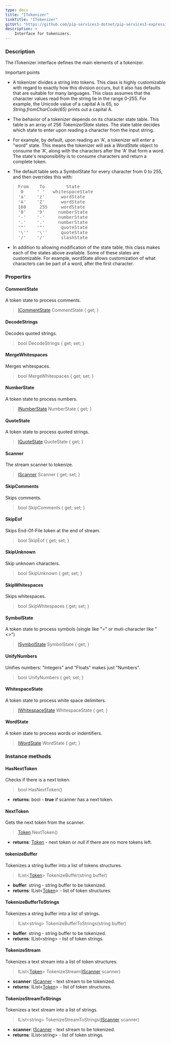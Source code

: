```yaml
---
type: docs
title: "ITokenizer"
linkTitle: "ITokenizer"
gitUrl: "https://github.com/pip-services3-dotnet/pip-services3-expressions-dotnet"
description: > 
    Interface for tokenizers.
---
```


### Description

The ITokenizer interface defines the main elements of a tokenizer.

Important points

- A tokenizer divides a string into tokens. This class is highly customizable with regard to exactly how this division occurs, but it also has defaults that are suitable for many languages. This class assumes that the character values read from the string lie in the range 0-255. For example, the Unicode value of a capital A is 65, so *String.fromCharCode(65)* prints out a capital A.

- The behavior of a tokenizer depends on its character state table. This table is an array of 256 *TokenizerState* states. The state table decides which state to enter
upon reading a character from the input string.   

- For example, by default, upon reading an 'A', a tokenizer will enter a "word" state. This means the tokenizer will ask a *WordState* object to consume the 'A',
along with the characters after the 'A' that form a word. The state's responsibility is to consume characters and return a complete token.  

- The default table sets a SymbolState for every character from 0 to 255, and then overrides this with:

<blockquote><pre>
From    To        State
 0     ' '   whitespaceState 
'a'    'z'      wordState
'A'    'Z'      wordState
160     255     wordState
'0'    '9'     numberState
'-'    '-'     numberState
'.'    '.'     numberState
'"'    '"'      quoteState
'\''   '\''     quoteState
'/'    '/'      slashState
</pre></blockquote>

- In addition to allowing modification of the state table, this class makes each of the states above available. Some of these states are customizable. For example, wordState allows customization of what characters can be part of a word, after the first character.

### Propertirs


#### CommentState
A token state to process comments.
> [ICommentState](../icomment_state) CommentState { get; }


#### DecodeStrings
Decodes quoted strings.
> bool DecodeStrings { get; set; }


#### MergeWhitespaces
Merges whitespaces.
> bool MergeWhitespaces { get; set; }


#### NumberState
A token state to process numbers.
> [INumberState](../inumber_state) NumberState { get; }


#### QuoteState
A token state to process quoted strings.
> [IQuoteState](../iquote_state) QuoteState { get; }

#### Scanner
The stream scanner to tokenize.
> [IScanner](../../io/iscanner) Scanner { get; set; }

#### SkipComments
Skips comments.
> bool SkipComments { get; set; }


#### SkipEof
Skips End-Of-File token at the end of stream.
> bool SkipEof { get; set; }

#### SkipUnknown
Skip unknown characters.
> bool SkipUnknown { get; set; }


#### SkipWhitespaces
Skips whitespaces.
> bool SkipWhitespaces { get; set; }


#### SymbolState
A token state to process symbols (single like "=" or muti-character like "<>")
> [ISymbolState](../isymbol_state) SymbolState { get; }

#### UnifyNumbers
Unifies numbers: "Integers" and "Floats" makes just "Numbers".
> bool UnifyNumbers { get; set; }


#### WhitespaceState
A token state to process white space delimiters.
> [IWhitespaceState](../iwhitespace_state) WhitespaceState { get; }


#### WordState
A token state to process words or indentifiers.
> [IWordState](../iword_state) WordState { get; }


### Instance methods

#### HasNextToken
Checks if there is a next token.
> bool HasNextToken()

- **returns**: bool - **true** if scanner has a next token.

#### NextToken
Gets the next token from the scanner.
> [Token](../token) NextToken()

- **returns**: [Token](../token) - next token or *null* if there are no more tokens left.


#### tokenizeBuffer
Tokenizes a string buffer into a list of tokens structures.

> IList<[Token](../token)> TokenizeBuffer(string buffer)

- **buffer**: string - string buffer to be tokenized.
- **returns**: IList<[Token](../token)> - list of token structures.

#### TokenizeBufferToStrings
Tokenizes a string buffer into a list of strings.

> IList\<string\> TokenizeBufferToStrings(string buffer)

- **buffer**: string - string buffer to be tokenized.
- **returns**: IList\<string\> - list of token strings.


#### TokenizeStream
Tokenizes a text stream into a list of token structures.

> IList<[Token](../token)> TokenizeStream([IScanner](../../io/iscanner) scanner)

- **scanner**: [IScanner](../../io/iscanner) - text stream to be tokenized.
- **returns**: IList<[Token](../token)> - list of token structures.


#### TokenizeStreamToStrings
Tokenizes a text stream into a list of strings.

> IList\<string\> TokenizeStreamToStrings([IScanner](../../io/iscanner) scanner)

- **scanner**: [IScanner](../../io/iscanner) - text stream to be tokenized.
- **returns**: IList\<string\> - list of token strings.
